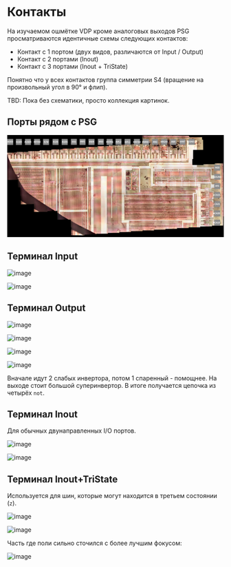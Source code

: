 # Контакты

На изучаемом ошмётке VDP кроме аналоговых выходов PSG просматриваются идентичные схемы следующих контактов:
- Контакт с 1 портом (двух видов, различаются от Input / Output)
- Контакт с 2 портами (Inout)
- Контакт с 3 портами (Inout + TriState)

Понятно что у всех контактов группа симметрии S4 (вращение на произвольный угол в 90° и флип).

TBD: Пока без схематики, просто коллекция картинок.

## Порты рядом с PSG

![PSG_Pads](/imgstore/PSG_Pads.png)

## Терминал Input

![image](https://user-images.githubusercontent.com/5828819/177574039-d237de48-ed87-4b40-8b99-d4b56eced7de.png)

![image](https://user-images.githubusercontent.com/5828819/177593251-82b7bf65-76b0-4643-95bf-a0becaa6316c.png)

## Терминал Output

![image](https://user-images.githubusercontent.com/5828819/175827693-8ca7febe-4233-4f3e-8266-8d5e6087e2ec.png)

![image](https://user-images.githubusercontent.com/5828819/177593122-86d1e8f1-2c57-42d8-93ba-421cf94bdf6f.png)

![image](https://user-images.githubusercontent.com/5828819/177602665-83bdf15b-7e3c-49dc-9472-a32949f701e4.png)

![image](https://user-images.githubusercontent.com/5828819/177604431-708bcec8-8d9f-4540-a803-12a3339fb28d.png)

Вначале идут 2 слабых инвертора, потом 1 спаренный - помощнее. На выходе стоит большой суперинвертор. В итоге получается цепочка из четырёх `not`.

## Терминал Inout

Для обычных двунаправленных I/O портов.

![image](https://user-images.githubusercontent.com/5828819/175827798-973f8c91-4d2e-4cb9-9d5c-150d283a7a7b.png)

![image](https://user-images.githubusercontent.com/5828819/177593408-e761c376-4280-47d4-b097-21fa2b51c9e0.png)

## Терминал Inout+TriState

Используется для шин, которые могут находится в третьем состоянии (`z`).

![image](https://user-images.githubusercontent.com/5828819/175827664-34e516d7-6bf2-417b-9c40-caddacd6148e.png)

![image](https://user-images.githubusercontent.com/5828819/177593661-c6aa9c68-350c-4879-806b-88099d4d8fcf.png)

Часть где поли сильно сточился с более лучшим фокусом:

![image](https://user-images.githubusercontent.com/5828819/177594127-040d8a4a-9d88-43b8-adf4-d6321fa1eb24.png)
